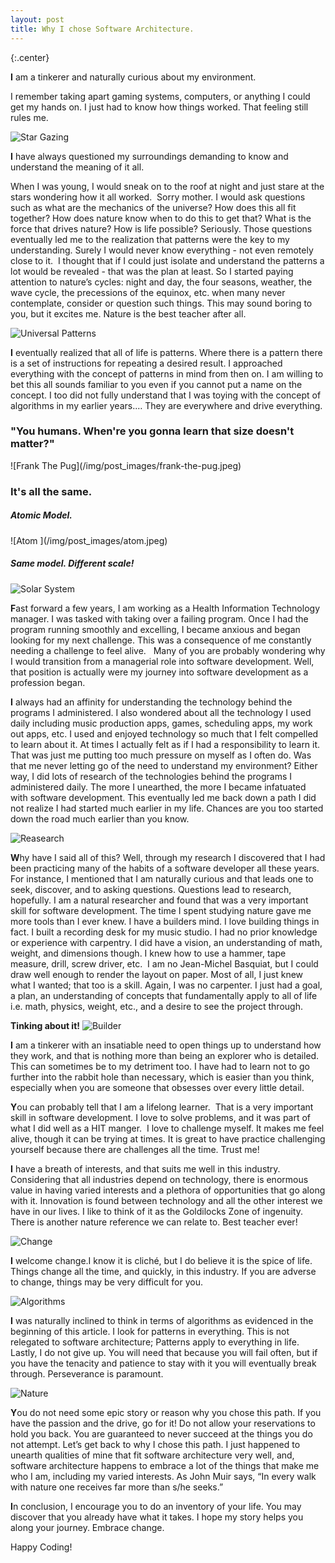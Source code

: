 ```yaml
---
layout: post
title: Why I chose Software Architecture.
---
```

{:.center}

<b class="wide"><span class="special-text">I</span></b> am a tinkerer and naturally curious about my environment.

I remember taking apart gaming systems, computers, or anything I could get my hands on. I just had to know how things worked. That feeling still rules me. 

<span class="center">![Star Gazing](/img/post_images/gazingAtTheStars.jpeg)</span>

<b class="wide"><span class="special-text">I</span></b> have always questioned my surroundings demanding to know and understand the meaning of it all.

When I was young, I would sneak on to the roof at night and just stare at the stars wondering how it all worked.  Sorry mother. I would ask questions such as what are the mechanics of the universe? How does this all fit together? How does nature know when to do this to get that? What is the force that drives nature? How is life possible? Seriously. Those questions eventually led me to the realization that patterns were the key to my understanding. Surely I would never know everything - not even remotely close to it.  I thought that if I could just isolate and understand the patterns a lot would be revealed - that was the plan at least. So I started paying attention to nature’s cycles: night and day, the four seasons, weather, the wave cycle, the precessions of the equinox, etc. when many never contemplate, consider or question such things. This may sound boring to you, but it excites me. Nature is the best teacher after all. 

<span class="center">![Universal Patterns](/img/post_images/everythingIsSpiral2.jpeg)</span>

<b class="wide"><span class="special-text">I</span></b> eventually realized that all of life is patterns.
Where there is a pattern there is a set of instructions for repeating a desired result. I approached everything with the concept of patterns in mind from then on. I am willing to bet this all sounds familiar to you even if you cannot put a name on the concept. I too did not fully understand that I was toying with the concept of algorithms in my earlier years.… They are everywhere and drive everything.


<h3 class="center">"You humans. When're you gonna learn that size doesn't matter?"</h3>
<span class="center">![Frank The Pug](/img/post_images/frank-the-pug.jpeg)</span>
<h3 class="center">It's all the same.</h3>
<h5 class="center wide">Atomic Model.</h5>
<span class="center">![Atom ](/img/post_images/atom.jpeg)</span>

<h5 class="center wide">Same model. Different scale!</h5>

<span class="center">![Solar System](/img/post_images/Solar-system.jpeg)</span>

<b class="wide"><span class="special-text">F</span></b>ast forward a few years, I am working as a Health Information Technology manager. I was tasked with taking over a failing program. Once I had the program running smoothly and excelling, I became anxious and began looking for my next challenge. This was a consequence of me constantly needing a challenge to feel alive.   Many of you are probably wondering why I would transition from a managerial role into software development. Well, that position is actually were my journey into software development as a profession began.



<b class="wide"><span class="special-text">I</span></b> always had an affinity for understanding the technology behind the programs I administered. I also wondered about all the technology I used daily including music production apps, games, scheduling apps, my work out apps, etc. I used and enjoyed technology so much that I felt compelled to learn about it. At times I actually felt as if I had a responsibility to learn it. That was just me putting too much pressure on myself as I often do. Was that me never letting go of the need to understand my environment? Either way, I did lots of research of the technologies behind the programs I administered daily. The more I unearthed, the more I became infatuated with software development. This eventually led me back down a path I did not realize I had started much earlier in my life. Chances are you too started down the road much earlier than you know. 

<span class="center">![Reasearch](/img/post_images/researchMany2.jpeg)</span>

<b class="wide"><span class="special-text">W</span></b>hy have I said all of this? Well, through my research I discovered that I had been practicing many of the habits of a software developer all these years.  For instance, I mentioned that I am naturally curious and that leads one to seek, discover, and to asking questions. Questions lead to research, hopefully. I am a natural researcher and found that was a very important skill for software development. The time I spent studying nature gave me more tools than I ever knew. I have a builders mind. I love building things in fact. I built a recording desk for my music studio. I had no prior knowledge or experience with carpentry. I did have a vision, an understanding of math, weight, and dimensions though. I knew how to use a hammer, tape measure, drill, screw driver, etc.  I am no Jean-Michel Basquiat, but I could draw well enough to render the layout on paper. Most of all, I just knew what I wanted; that too is a skill. Again, I was no carpenter. I just had a goal, a plan, an understanding of concepts that fundamentally apply to all of life i.e. math, physics, weight, etc., and a desire to see the project through.

<b><span class="center wide">Tinking about it!</span></b>
<span class="center">![Builder](/img/post_images/builderWithTools2.jpeg)</span>

<b class="wide"><span class="special-text">I</span></b> am a tinkerer with an insatiable need to open things up to understand how they work, and that is nothing more than being an explorer who is detailed. This can sometimes be to my detriment too. I have had to learn not to go further into the rabbit hole than necessary, which is easier than you think, especially when you are someone that obsesses over every little detail.  

<b><span class="special-text">Y</span></b>ou can probably tell that I am a lifelong learner.  That is a very important skill in software development. I love to solve problems, and it was part of what I did well as a HIT manger.  I love to challenge myself. It makes me feel alive, though it can be trying at times. It is great to have practice challenging yourself because there are challenges all the time. Trust me!

<b class="wide"><span class="special-text">I</span></b>  have a breath of interests, and that suits me well in this industry.  Considering that all industries depend on technology, there is enormous value in having varied interests and a plethora of opportunities that go along with it. Innovation is found between technology and all the other interest we have in our lives.  I like to think of it as the Goldilocks Zone of ingenuity. There is another nature reference we can relate to. Best teacher ever!

<span class="center">![Change](/img/post_images/change2.png)</span>

<b><span class="special-text">I</span></b> welcome change.I know it is cliché, but I do believe it is the spice of life.  Things change all the time, and quickly, in this industry. If you are adverse to change, things may be very difficult for you.

<span class="center">![Algorithms](/img/post_images/algorithm-image.jpeg)</span>

<b><span class="special-text">I</span></b> was naturally inclined to think in terms of algorithms as evidenced in the beginning of this article. I look for patterns in everything. This is not relegated to software architecture; Patterns apply to everything in life. Lastly, I do not give up. You will need that because you will fail often, but if you have the tenacity and patience to stay with it you will eventually break through. Perseverance is paramount.  

<span class="center">![Nature](/img/post_images/natureImage.jpeg)</span>

<b><span class="special-text">Y</span></b>ou do not need some epic story or reason why you chose this path. If you have the passion and the drive, go for it! Do not allow your reservations to hold you back. You are guaranteed to never succeed at the things you do not attempt. Let’s get back to why I chose this path. I just happened to unearth qualities of mine that fit software architecture very well, and, software architecture happens to embrace a lot of the things that make me who I am, including my varied interests. As John Muir says, “In every walk with nature one receives far more than s/he seeks.”


<b><span class="special-text">I</span></b>n conclusion, I encourage you to do an inventory of your life. You may discover that you already have what it takes. I hope my story helps you along your journey. Embrace change. 

Happy Coding!
